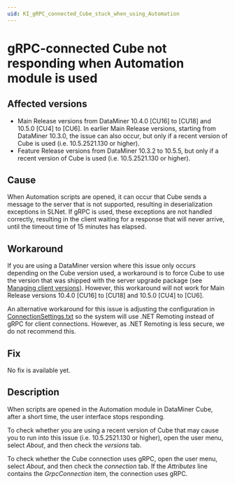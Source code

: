 ```yaml
---
uid: KI_gRPC_connected_Cube_stuck_when_using_Automation
---
```


# gRPC-connected Cube not responding when Automation module is used

## Affected versions

- Main Release versions from DataMiner 10.4.0 [CU16] to [CU18] and 10.5.0 [CU4] to [CU6]. In earlier Main Release versions, starting from DataMiner 10.3.0, the issue can also occur, but only if a recent version of Cube is used (i.e. 10.5.2521.130 or higher).
- Feature Release versions from DataMiner 10.3.2 to 10.5.5, but only if a recent version of Cube is used (i.e. 10.5.2521.130 or higher).

## Cause

When Automation scripts are opened, it can occur that Cube sends a message to the server that is not supported, resulting in deserialization exceptions in SLNet. If gRPC is used, these exceptions are not handled correctly, resulting in the client waiting for a response that will never arrive, until the timeout time of 15 minutes has elapsed.

## Workaround

If you are using a DataMiner version where this issue only occurs depending on the Cube version used, a workaround is to force Cube to use the version that was shipped with the server upgrade package (see [Managing client versions](xref:DMA_configuration_related_to_client_applications#managing-client-versions)). However, this workaround will not work for Main Release versions 10.4.0 [CU16] to [CU18] and 10.5.0 [CU4] to [CU6].

An alternative workaround for this issue is adjusting the configuration in [ConnectionSettings.txt](xref:ConnectionSettings_txt) so the system will use .NET Remoting instead of gRPC for client connections. However, as .NET Remoting is less secure, we do not recommend this.

## Fix

No fix is available yet. <!--RN 43756-->

## Description

When scripts are opened in the Automation module in DataMiner Cube, after a short time, the user interface stops responding.

To check whether you are using a recent version of Cube that may cause you to run into this issue (i.e. 10.5.2521.130 or higher), open the user menu, select *About*, and then check the *versions* tab.

To check whether the Cube connection uses gRPC, open the user menu, select *About*, and then check the *connection* tab. If the *Attributes* line contains the *GrpcConnection* item, the connection uses gRPC.
